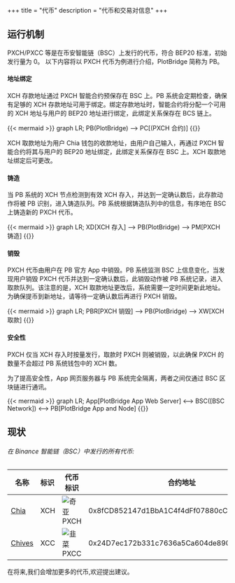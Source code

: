 +++
title = "代币"
description = "代币和交易对信息"
+++

## 运行机制

PXCH/PXCC 等是在币安智能链（BSC）上发行的代币，符合 BEP20 标准，初始发行量为 0。
以下内容将以 PXCH 代币为例进行介绍，PlotBridge 简称为 PB。

#### 地址绑定

XCH 存款地址通过 PXCH 智能合约预保存在 BSC 上。PB 系统会定期检查，确保有足够的 XCH 存款地址可用于绑定。绑定存款地址时，智能合约将分配一个可用的 XCH 地址与用户的 BEP20 地址进行绑定，此绑定关系保存在 BCS 链上。

{{< mermaid >}}
graph LR;
PB(PlotBridge) --> PC[(PXCH 合约)]
{{</mermaid>}}

XCH 取款地址为用户 Chia 钱包的收款地址，由用户自己输入，再通过 PXCH 智能合约将其与用户的 BEP20 地址绑定，此绑定关系保存在 BSC 上。XCH 取款地址绑定后可更改。

#### 铸造

当 PB 系统的 XCH 节点检测到有效 XCH 存入，并达到一定确认数后，此存款动作将被 PB 识别，进入铸造队列。PB 系统根据铸造队列中的信息，有序地在 BSC 上铸造新的 PXCH 代币。

{{< mermaid >}}
graph LR;
XD[XCH 存入] --> PB(PlotBridge) --> PM[PXCH 铸造]
{{</mermaid>}}

#### 销毁

PXCH 代币由用户在 PB 官方 App 中销毁。PB 系统监测 BSC 上信息变化，当发现用户销毁 PXCH 代币并达到一定确认数后，此销毁动作被 PB 系统记录，进入取款队列。该注意的是，XCH 取款地址更改后，系统需要一定时间更新此地址。为确保提币到新地址，请等待一定确认数后再进行 PXCH 销毁。

{{< mermaid >}}
graph LR;
PBR[PXCH 销毁] --> PB(PlotBridge) --> XW[XCH 取款]
{{</mermaid>}}

#### 安全性

PXCH 仅当 XCH 存入时按量发行，取款时 PXCH 则被销毁，以此确保 PXCH 的数量不会超过 PB 系统钱包中的 XCH 数。

为了提高安全性，App 网页服务器与 PB 系统完全隔离，两者之间仅通过 BSC 区块链进行通讯。

{{< mermaid >}}
graph LR;
App[PlotBridge App Web Server] <--> BSC([BSC Network]) <--> PB[PlotBridge App and Node]
{{</mermaid>}}

## 现状

###### 在 Binance 智能链（BSC）中发行的所有代币:

| 名称                                  | 标识 | 代币标识                              | 合约地址                                   | 交易对                                                                                        |
| ------------------------------------- | :--- | ------------------------------------- | ------------------------------------------ | --------------------------------------------------------------------------------------------- |
| [Chia](https://www.chia.net)          | XCH  | ![奇亚](/images/chia-logo.png)PXCH    | 0x8fCD852147d1BbA1C4f4dFf07880cCB25DD36DD7 | [PXCH/BUSD](https://pancakeswap.finance/info/pool/0xffdfb45e3d743ec10eb793fdcee3055ea82c270c) |
| [Chives](https://www.chivescoin.org/) | XCC  | ![韭菜](/images/chives-logo.png) PXCC | 0x24D7ec172b331c7636a5Ca604de890996e5e2028 | [PXCC/BUSD](https://pancakeswap.finance/info/pool/0x62608fa59fcd378cd71ce277a50f24df333b4633) |

在将来,我们会增加更多的代币,欢迎提出建议。
